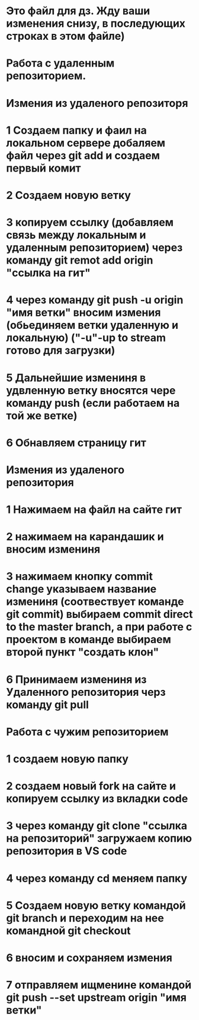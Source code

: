 # Это файл для дз. Жду ваши изменения снизу, в последующих строках в этом файле)
# Работа с удаленным репозиторием.
# Измения из удаленого репозиторя
# 1 Создаем папку и фаил на локальном сервере добаляем файл через git add и создаем первый комит
# 2 Создаем новую ветку 
# 3 копируем ссылку (добавляем связь между локальным и удаленным репозиторием) через команду git remot add origin "ссылка на гит"
# 4 через команду git push -u origin "имя ветки" вносим измения (обьединяем ветки удаленную и локальную) ("-u"-up to stream готово для загрузки)
# 5 Дальнейшие измениня в удвленную ветку вносятся чере команду push (если работаем на той же ветке)
# 6 Обнавляем страницу гит
# Измения из удаленого репозитория
# 1 Нажимаем на файл на сайте гит
# 2 нажимаем на карандашик и вносим измениня
# 3 нажимаем кнопку commit change указываем название измениня (соотвествует команде git commit) выбираем commit direct to the master branch, а при работе с проектом в команде выбираем второй пункт "создать клон"
# 6 Принимаем измениня из Удаленного репозитория черз команду git pull
# Работа с чужим репозиторием
#  1 создаем новую папку
# 2 создаем новый fork на сайте и копируем ссылку из вкладки code
# 3 через команду git clone "ссылка на репозиторий"  загружаем копию репозитория в VS code 
# 4 через команду cd меняем папку
# 5 Создаем новую ветку командой git branch  и переходим на нее командной git checkout
# 6 вносим и сохраняем измения
# 7 отправляем ищменине командой git push --set upstream origin "имя ветки"